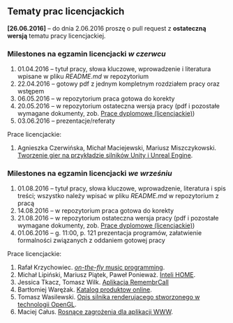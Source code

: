 ## Tematy prac licencjackich

**[26.06.2016]** – do dnia 2.06.2016 proszę o pull request z **ostateczną wersją**
tematu pracy licencjackiej.

###  Milestones na egzamin licencjacki *w czerwcu*

1. 01.04.2016 – tytuł pracy, słowa kluczowe, wprowadzenie i literatura
   wpisane w pliku _README.md_ w repozytorium
1. 22.04.2016 – gotowy pdf z jednym kompletnym rozdziałem pracy oraz wstępem
1. 06.05.2016 – w repozytorium praca gotowa do korekty
1. 20.05.2016 – w repozytorium ostateczna wersja pracy (pdf i pozostałe wymagane dokumenty, zob. [Prace dyplomowe (licencjackie)](https://inf.ug.edu.pl/prace-dyplomowe-licencjackie))
1. 03.06.2016 – prezentacje/referaty  

Prace licencjackie:

1. Agnieszka Czerwińska, Michał Maciejewski, Mariusz Miszczykowski.
  [Tworzenie gier na przykładzie silników Unity i Unreal Engine](https://github.com/mmaciejewski/Licencjat).


### Milestones na egzamin licencjacki *we wrześniu*

1. 01.08.2016 – tytuł pracy, słowa kluczowe, wprowadzenie, literatura i spis treści;
  wszystko należy wpisać w pliku _README.md_ w repozytorium z pracą
1. 14.08.2016 – w repozytorium praca gotowa do korekty
1. 21.08.2016 – w repozytorium ostateczna wersja pracy (pdf i pozostałe wymagane dokumenty, zob. [Prace dyplomowe (licencjackie)](https://inf.ug.edu.pl/prace-dyplomowe-licencjackie))
1. 01.06.2016 – g. 11:00, p. 121 prezentacja programów, załatwienie formalności związanych
  z oddaniem gotowej pracy

Prace licencjackie:

1. Rafał Krzychowiec.
  [_on-the-fly_ music programming](https://github.com/StringHead/ChucK/blob/master/README.md).
1. Michał Lipiński, Mariusz Piątek, Paweł Ponieważ.
  [Inteli HOME](https://github.com/mlipinski2/licencjat).
1. Jessica Tkacz, Tomasz Wilk.
  [Aplikacja RemembrCall](https://github.com/twilk/remembrCall)
1. Bartłomiej Warężak.
  [Katalog produktow online](https://github.com/ketrab27/licencjat/blob/master/README.md).
1. Tomasz Wasilewski.
  [Opis silnika renderujacego stworzonego w technologii OpenGL](https://github.com/twasilewski/seminarium/blob/master/README.md).
1. Maciej Całus.
  [Rosnące zagrożenia dla aplikacji WWW](https://github.com/mcalus/licencjat).
